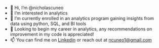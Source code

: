 - 👋 Hi, I’m @nicholascuneo
- 👀 I’m interested in analytics
- 🌱 I’m currently enrolled in an analytics program gaining insights from data using python, SQL, and BI tools  
- 💞️ Looking to begin my career in analytics, any recommendations on improvement in my code is appreciated! 
- 📫 You can find me on [Linkedin](https://www.linkedin.com/in/nicholascuneo/) or reach out at ncuneo1@gmail.com

<!---
nicholascuneo/nicholascuneo is a ✨ special ✨ repository because its `README.md` (this file) appears on your GitHub profile.
You can click the Preview link to take a look at your changes.
--->
